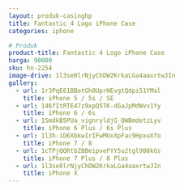 ```yaml
---
layout: produk-casinghp
title: Fantastic 4 Logo iPhone Case
categories: iphone

# Produk
product-title: Fantastic 4 Logo iPhone Case
harga: 90000
sku: hn-2254
image-drive: 1l3se0lrNjyChDW2KrkaLGa4aaxrtwJIn
gallery:
  - url: 1r3PqE61BBotGh0UprHEvgtQdpi51YMal
    title: iPhone 5 / 5s / SE
  - url: 146fItRTE47z9xpQ5TK-dGaJpMdWvv1Yy
    title: iPhone 6 / 6s
  - url: 1SmdkB5PUa_vignryldjG_QWBmdetzLyv
    title: iPhone 6 Plus / 6s Plus
  - url: 1l3h-iD6XbkwIrIFwMUxXpFac9HpxuXfo
    title: iPhone 7 / 8
  - url: 1cTPjQQRtbZBBeipveFYY5u2tgl908kGs
    title: iPhone 7 Plus / 8 Plus
  - url: 1l3se0lrNjyChDW2KrkaLGa4aaxrtwJIn
    title: iPhone X
---
```


